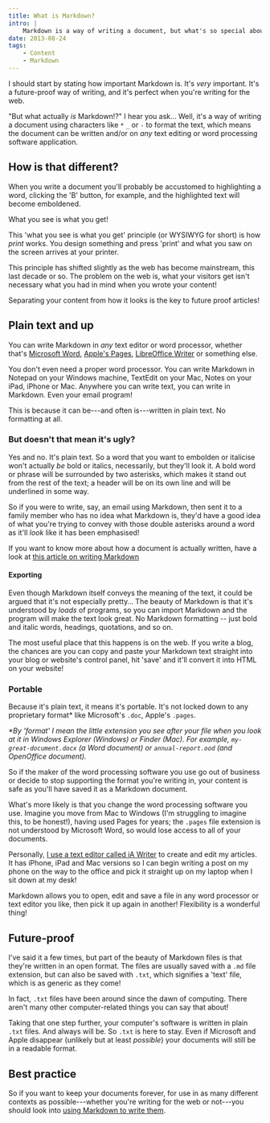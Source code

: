 ```yaml
---
title: What is Markdown?
intro: |
    Markdown is a way of writing a document, but what's so special about it? And what actually is it?
date: 2013-08-24
tags:
    - Content
    - Markdown
---
```


I should start by stating how important Markdown is. It's *very* important. It's a future-proof way of writing, and it's perfect when you're writing for the web.

"But what actually *is* Markdown!?" I hear you ask… Well, it's a way of writing a document using characters like `*` `_` or `-` to format the text, which means the document can be written and/or on *any* text editing or word processing software application.


## How is that different?

When you write a document you'll probably be accustomed to highlighting a word, clicking the 'B' button, for example, and the highlighted text will become emboldened.

What you see is what you get!

This 'what you see is what you get' principle (or WYSIWYG for short) is how *print* works. You design something and press 'print' and what you saw on the screen arrives at your printer.

This principle has shifted slightly as the web has become mainstream, this last decade or so. The problem on the web is, what your visitors get isn't necessary what you had in mind when you wrote your content!

Separating your content from how it looks is the key to future proof articles!


## Plain text and up

You can write Markdown in *any* text editor or word processor, whether that's [Microsoft Word](https://www.microsoft.com/en-gb/microsoft-365/word), [Apple's Pages](https://www.apple.com/pages/), [LibreOffice Writer](https://www.libreoffice.org/discover/writer/) or something else.

You don't even need a proper word processor. You can write Markdown in Notepad on your Windows machine, TextEdit on your Mac, Notes on your iPad, iPhone or Mac. Anywhere you can write text, you can write in Markdown. Even your email program!

This is because it can be---and often is---written in plain text. No formatting at all.

### But doesn't that mean it's ugly?

Yes and no. It's plain text. So a word that you want to embolden or italicise won't actually *be* bold or italics, necessarily, but they'll look it. A bold word or phrase will be surrounded by two asterisks, which makes it stand out from the rest of the text; a header will be on its own line and will be underlined in some way.

So if you were to write, say, an email using Markdown, then sent it to a family member who has no idea what Markdown is, they'd have a good idea of what you're trying to convey with those double asterisks around a word as it'll *look* like it has been emphasised!

If you want to know more about how a document is actually written, have a look at [this article on writing Markdown](/resources/markdown-cheatsheet)

#### Exporting

Even though Markdown itself conveys the meaning of the text, it could be argued that it's not especially pretty… The beauty of Markdown is that it's understood by *loads* of programs, so you can import Markdown and the program will make the text look great. No Markdown formatting -- just bold and italic words, headings, quotations, and so on.

The most useful place that this happens is on the web. If you write a blog, the chances are you can copy and paste your Markdown text straight into your blog or website's control panel, hit 'save' and it'll convert it into HTML on your website!

### Portable

Because it's plain text, it means it's portable. It's not locked down to any proprietary format* like Microsoft's `.doc`, Apple's `.pages`.

<i>*By 'format' I mean the little extension you see after your file when you look at it in Windows Explorer (Windows) or Finder (Mac). For example, `my-great-document.docx` (a Word document) or `annual-report.ood` (and OpenOffice document).</i>

So if the maker of the word processing software you use go out of business or decide to stop supporting the format you're writing in, your content is safe as you'll have saved it as a Markdown document.

What's more likely is that you change the word processing software you use. Imagine you move from Mac to Windows (I'm struggling to imagine this, to be honest!), having used Pages for years; the `.pages` file extension is not understood by Microsoft Word, so would lose access to all of your documents.

Personally, [I use a text editor called iA Writer](https://www.tempertemper.net/blog/in-search-of-the-best-writing-app) to create and edit my articles. It has iPhone, iPad and Mac versions so I can begin writing a post on my phone on the way to the office and pick it straight up on my laptop when I sit down at my desk!

Markdown allows you to open, edit and save a file in any word processor or text editor you like, then pick it up again in another! Flexibility is a wonderful thing!


## Future-proof

I've said it a few times, but part of the beauty of Markdown files is that they're written in an open format. The files are usually saved with a `.md` file extension, but can also be saved with `.txt`, which signifies a 'text' file, which is as generic as they come!

In fact, `.txt` files have been around since the dawn of computing. There aren't many other computer-related things you can say that about!

Taking that one step further, your computer's software is written in plain `.txt` files. And always will be. So `.txt` is here to stay. Even if Microsoft and Apple disappear (unlikely but at least *possible*) your documents will still be in a readable format.


## Best practice

So if  you want to keep your documents forever, for use in as many different contexts as possible---whether you're writing for the web or not---you should look into [using Markdown to write them](/resources/markdown-cheatsheet).
